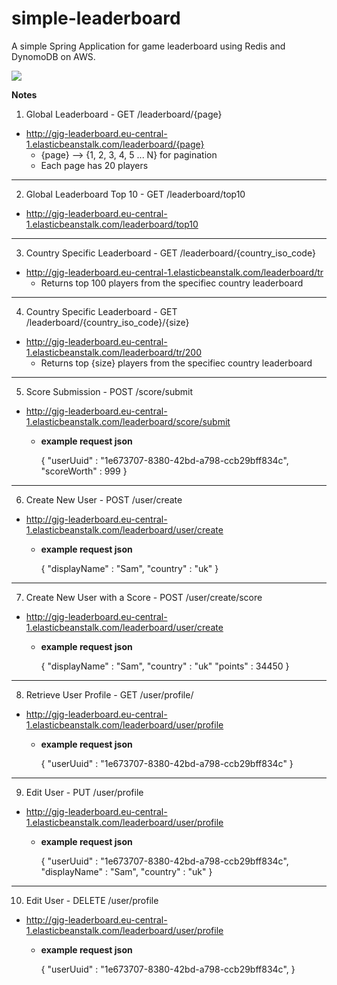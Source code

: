 # simple-leaderboard
A simple Spring Application for game leaderboard using Redis and DynomoDB on AWS.

![](https://github.com/SmdBcr/simple-leaderboard/workflows/.github/workflows/maven.yml/badge.svg)


**Notes**

1. Global Leaderboard - GET /leaderboard/{page}
* http://gjg-leaderboard.eu-central-1.elasticbeanstalk.com/leaderboard/{page}
  * {page} --> {1, 2, 3, 4, 5 ... N} for pagination
  * Each page has 20 players
  
---

2. Global Leaderboard Top 10 - GET /leaderboard/top10
* http://gjg-leaderboard.eu-central-1.elasticbeanstalk.com/leaderboard/top10
  
---

3.  Country Specific Leaderboard - GET /leaderboard/{country_iso_code} 
* http://gjg-leaderboard.eu-central-1.elasticbeanstalk.com/leaderboard/tr
  * Returns top 100 players from the specifiec country leaderboard
---

4.  Country Specific Leaderboard - GET /leaderboard/{country_iso_code}/{size}
* http://gjg-leaderboard.eu-central-1.elasticbeanstalk.com/leaderboard/tr/200
  * Returns top {size} players from the specifiec country leaderboard
---

5. Score Submission - POST /score/submit 
* http://gjg-leaderboard.eu-central-1.elasticbeanstalk.com/leaderboard/score/submit
  * **example request json** 

    {
        "userUuid" : "1e673707-8380-42bd-a798-ccb29bff834c",
        "scoreWorth" : 999
    }

---

6. Create New User - POST /user/create
* http://gjg-leaderboard.eu-central-1.elasticbeanstalk.com/leaderboard/user/create
  * **example request json** 

    {
        "displayName" : "Sam",
        "country" : "uk"
    }

---

7. Create New User with a Score - POST /user/create/score
* http://gjg-leaderboard.eu-central-1.elasticbeanstalk.com/leaderboard/user/create
  * **example request json** 

    {
        "displayName" : "Sam",
        "country" : "uk"
        "points" : 34450
    }

---

8. Retrieve User Profile - GET /user/profile/
* http://gjg-leaderboard.eu-central-1.elasticbeanstalk.com/leaderboard/user/profile
  * **example request json** 

    {
        "userUuid" : "1e673707-8380-42bd-a798-ccb29bff834c"
    }

---

9. Edit User - PUT /user/profile
* http://gjg-leaderboard.eu-central-1.elasticbeanstalk.com/leaderboard/user/profile
  * **example request json** 

    {
        "userUuid" : "1e673707-8380-42bd-a798-ccb29bff834c",
        "displayName" : "Sam",
        "country" : "uk"
    }

---

10. Edit User - DELETE /user/profile
* http://gjg-leaderboard.eu-central-1.elasticbeanstalk.com/leaderboard/user/profile
  * **example request json** 

    {
        "userUuid" : "1e673707-8380-42bd-a798-ccb29bff834c",
    }


